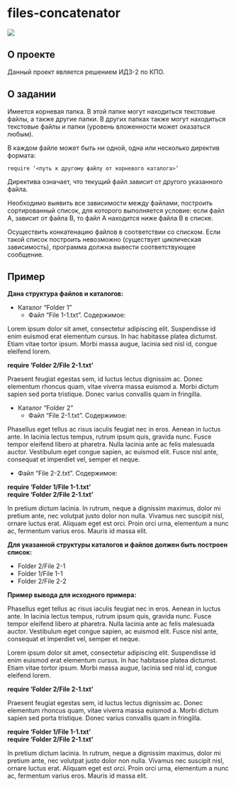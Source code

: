 # files-concatenator
![](https://images3.memedroid.com/images/UPLOADED119/605b3d1f0256a.jpeg)
## О проекте
Данный проект является решением ИДЗ-2 по КПО. <br>
## О задании
Имеется корневая папка. В этой папке могут находиться текстовые файлы, а также другие папки. В других папках также могут находиться текстовые файлы и папки (уровень вложенности может оказаться любым).<br>

В каждом файле может быть ни одной, одна или несколько директив формата:<br>

`require ‘<путь к другому файлу от корневого каталога>’`<br>

Директива означает, что текущий файл зависит от другого указанного файла.<br>

Необходимо выявить все зависимости между файлами, построить сортированный список, для которого выполняется условие: если файл А, зависит от файла В, то файл А находится ниже файла В в списке.<br>

Осуществить конкатенацию файлов в соответствии со списком. Если такой список построить невозможно (существует циклическая зависимость), программа должна вывести соответствующее сообщение.<br>
## Пример
**Дана структура файлов и каталогов:**<br>

- Каталог “Folder 1”
  - Файл “File 1-1.txt”. Содержимое: <br>

Lorem ipsum dolor sit amet, consectetur adipiscing elit. Suspendisse id enim euismod erat elementum cursus. In hac habitasse platea dictumst. Etiam vitae tortor ipsum. Morbi massa augue, lacinia sed nisl id, congue eleifend lorem.<br>

**require ‘Folder 2/File 2-1.txt’**<br>

Praesent feugiat egestas sem, id luctus lectus dignissim ac. Donec elementum rhoncus quam, vitae viverra massa euismod a. Morbi dictum sapien sed porta tristique. Donec varius convallis quam in fringilla.<br>

- Каталог “Folder 2”
  - Файл “File 2-1.txt”. Содержимое: <br> 
  
Phasellus eget tellus ac risus iaculis feugiat nec in eros. Aenean in luctus ante. In lacinia lectus tempus, rutrum ipsum quis, gravida nunc. Fusce tempor eleifend libero at pharetra. Nulla lacinia ante ac felis malesuada auctor. Vestibulum eget congue sapien, ac euismod elit. Fusce nisl ante, consequat et imperdiet vel, semper et neque.<br>

  - Файл “File 2-2.txt”. Содержимое: <br>
  
**require ‘Folder 1/File 1-1.txt’** <br> 
**require ‘Folder 2/File 2-1.txt’** <br>

In pretium dictum lacinia. In rutrum, neque a dignissim maximus, dolor mi pretium ante, nec volutpat justo dolor non nulla. Vivamus nec suscipit nisl, ornare luctus erat. Aliquam eget est orci. Proin orci urna, elementum a nunc ac, fermentum varius eros. Mauris id massa elit.<br>

**Для указанной структуры каталогов и файлов должен быть построен список:** <br>

- Folder 2/File 2-1
- Folder 1/File 1-1
- Folder 2/File 2-2 <br>

**Пример вывода для исходного примера:** <br>

Phasellus eget tellus ac risus iaculis feugiat nec in eros. Aenean in luctus ante. In lacinia lectus tempus, rutrum ipsum quis, gravida nunc. Fusce tempor eleifend libero at pharetra. Nulla lacinia ante ac felis malesuada auctor. Vestibulum eget congue sapien, ac euismod elit. Fusce nisl ante, consequat et imperdiet vel, semper et neque.<br>

Lorem ipsum dolor sit amet, consectetur adipiscing elit. Suspendisse id enim euismod erat elementum cursus. In hac habitasse platea dictumst. Etiam vitae tortor ipsum. Morbi massa augue, lacinia sed nisl id, congue eleifend lorem.<br>

**require ‘Folder 2/File 2-1.txt’** <br>

Praesent feugiat egestas sem, id luctus lectus dignissim ac. Donec elementum rhoncus quam, vitae viverra massa euismod a. Morbi dictum sapien sed porta tristique. Donec varius convallis quam in fringilla.<br>

**require ‘Folder 1/File 1-1.txt’** <br>
**require ‘Folder 2/File 2-1.txt’** <br>

In pretium dictum lacinia. In rutrum, neque a dignissim maximus, dolor mi pretium ante, nec volutpat justo dolor non nulla. Vivamus nec suscipit nisl, ornare luctus erat. Aliquam eget est orci. Proin orci urna, elementum a nunc ac, fermentum varius eros. Mauris id massa elit.<br>
